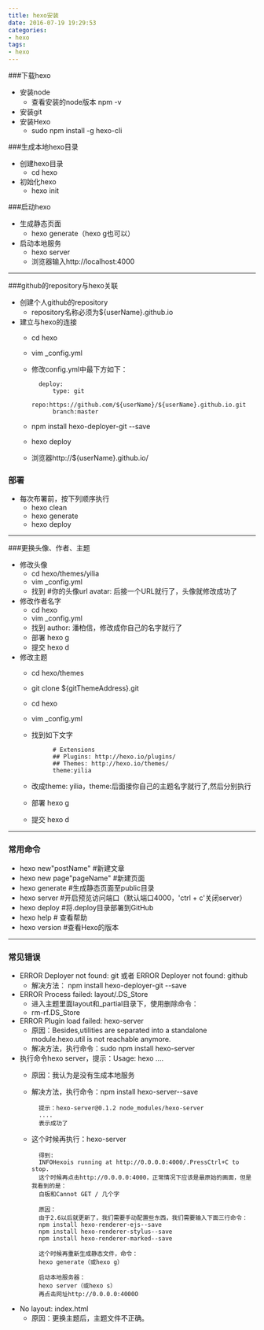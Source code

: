 ```yaml
---
title: hexo安装
date: 2016-07-19 19:29:53
categories:
- hexo
tags:
- hexo
---
```



###下载hexo
+ 安装node
	- 查看安装的node版本 npm -v
+ 安装git
+ 安装Hexo
	- sudo npm install -g hexo-cli

###生成本地hexo目录
+ 创建hexo目录
	- cd hexo
+ 初始化hexo
	- hexo init

###启动hexo
+ 生成静态页面
	- hexo generate（hexo g也可以）
+ 启动本地服务
	- hexo server
	- 浏览器输入http://localhost:4000
	
------------------------------------

###github的repository与hexo关联
+ 创建个人github的repository
	- repository名称必须为${userName}.github.io
+ 建立与hexo的连接
	- cd hexo
	- vim _config.yml
	- 修改config.yml中最下方如下：
	
			deploy:
     			type: git
     			repo:https://github.com/${userName}/${userName}.github.io.git
     			branch:master
	- npm install hexo-deployer-git --save
	- hexo deploy
	- 浏览器http://${userName}.github.io/

### 部署
+ 每次布署前，按下列顺序执行
	- hexo clean
	- hexo generate
	- hexo deploy

------------------------------------

###更换头像、作者、主题
+ 修改头像
	- cd hexo/themes/yilia
	- vim _config.yml
	- 找到 #你的头像url avatar: 后接一个URL就行了，头像就修改成功了
+ 修改作者名字
	- cd hexo
	- vim _config.yml
	- 找到 author: 潘柏信，修改成你自己的名字就行了
	- 部署 hexo g
	- 提交 hexo d
+ 修改主题
	- cd hexo/themes
	- git clone ${gitThemeAddress}.git
	- cd hexo
	- vim _config.yml
	- 找到如下文字
	
				# Extensions
				## Plugins: http://hexo.io/plugins/
				## Themes: http://hexo.io/themes/
				theme:yilia
	- 改成theme: yilia，theme:后面接你自己的主题名字就行了,然后分别执行
	- 部署 hexo g
	- 提交 hexo d

------------------------------------

### 常用命令
+ hexo new"postName" #新建文章
+ hexo new page"pageName" #新建页面
+ hexo generate #生成静态页面至public目录
+ hexo server #开启预览访问端口（默认端口4000，'ctrl + c'关闭server）
+ hexo deploy #将.deploy目录部署到GitHub
+ hexo help # 查看帮助
+ hexo version #查看Hexo的版本

------------------------------------

### 常见错误
+ ERROR Deployer not found: git 或者 ERROR Deployer not found: github
	- 解决方法： npm install hexo-deployer-git --save
+ ERROR Process failed: layout/.DS_Store
	- 进入主题里面layout和_partial目录下，使用删除命令：
	- rm-rf.DS_Store
+ ERROR Plugin load failed: hexo-server
	- 原因：Besides,utilities are separated into a standalone module.hexo.util is not reachable anymore.
	- 解决方法，执行命令：sudo npm install hexo-server
+ 执行命令hexo server，提示：Usage: hexo ....
	- 原因：我认为是没有生成本地服务
	- 解决方法，执行命令：npm install hexo-server--save
			
			提示：hexo-server@0.1.2 node_modules/hexo-server
			....
			表示成功了
	- 这个时候再执行：hexo-server

			得到:
			INFOHexois running at http://0.0.0.0:4000/.PressCtrl+C to stop.
			这个时候再点击http://0.0.0.0:4000，正常情况下应该是最原始的画面，但是我看到的是：
			白板和Cannot GET / 几个字
			
			原因：
			由于2.6以后就更新了，我们需要手动配置些东西，我们需要输入下面三行命令：
			npm install hexo-renderer-ejs--save
			npm install hexo-renderer-stylus--save
			npm install hexo-renderer-marked--save
			
			这个时候再重新生成静态文件，命令：
			hexo generate（或hexo g）
			
			启动本地服务器：
			hexo server（或hexo s）
			再点击网址http://0.0.0.0:4000O
+ No layout: index.html
	- 原因：更换主题后，主题文件不正确。
